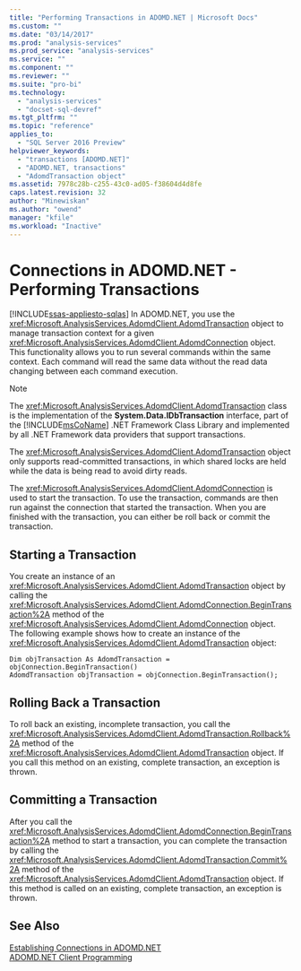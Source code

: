 ```yaml
---
title: "Performing Transactions in ADOMD.NET | Microsoft Docs"
ms.custom: ""
ms.date: "03/14/2017"
ms.prod: "analysis-services"
ms.prod_service: "analysis-services"
ms.service: ""
ms.component: ""
ms.reviewer: ""
ms.suite: "pro-bi"
ms.technology: 
  - "analysis-services"
  - "docset-sql-devref"
ms.tgt_pltfrm: ""
ms.topic: "reference"
applies_to: 
  - "SQL Server 2016 Preview"
helpviewer_keywords: 
  - "transactions [ADOMD.NET]"
  - "ADOMD.NET, transactions"
  - "AdomdTransaction object"
ms.assetid: 7978c28b-c255-43c0-ad05-f38604d4d8fe
caps.latest.revision: 32
author: "Minewiskan"
ms.author: "owend"
manager: "kfile"
ms.workload: "Inactive"
---
```

# Connections in ADOMD.NET - Performing Transactions
[!INCLUDE[ssas-appliesto-sqlas](../../includes/ssas-appliesto-sqlas.md)]
  In ADOMD.NET, you use the <xref:Microsoft.AnalysisServices.AdomdClient.AdomdTransaction> object to manage transaction context for a given <xref:Microsoft.AnalysisServices.AdomdClient.AdomdConnection> object. This functionality allows you to run several commands within the same context. Each command will read the same data without the read data changing between each command execution.  
  
> [!NOTE]  
>  The <xref:Microsoft.AnalysisServices.AdomdClient.AdomdTransaction> class is the implementation of the **System.Data.IDbTransaction** interface, part of the [!INCLUDE[msCoName](../../includes/msconame-md.md)] .NET Framework Class Library and implemented by all .NET Framework data providers that support transactions.  
  
 The <xref:Microsoft.AnalysisServices.AdomdClient.AdomdTransaction> object only supports read-committed transactions, in which shared locks are held while the data is being read to avoid dirty reads.  
  
 The <xref:Microsoft.AnalysisServices.AdomdClient.AdomdConnection> is used to start the transaction. To use the transaction, commands are then run against the connection that started the transaction. When you are finished with the transaction, you can either be roll back or commit the transaction.  
  
## Starting a Transaction  
 You create an instance of an <xref:Microsoft.AnalysisServices.AdomdClient.AdomdTransaction> object by calling the <xref:Microsoft.AnalysisServices.AdomdClient.AdomdConnection.BeginTransaction%2A> method of the <xref:Microsoft.AnalysisServices.AdomdClient.AdomdConnection> object. The following example shows how to create an instance of the <xref:Microsoft.AnalysisServices.AdomdClient.AdomdTransaction> object:  
  
```  
Dim objTransaction As AdomdTransaction = objConnection.BeginTransaction()  
AdomdTransaction objTransaction = objConnection.BeginTransaction();  
```  
  
## Rolling Back a Transaction  
 To roll back an existing, incomplete transaction, you call the <xref:Microsoft.AnalysisServices.AdomdClient.AdomdTransaction.Rollback%2A> method of the <xref:Microsoft.AnalysisServices.AdomdClient.AdomdTransaction> object. If you call this method on an existing, complete transaction, an exception is thrown.  
  
## Committing a Transaction  
 After you call the <xref:Microsoft.AnalysisServices.AdomdClient.AdomdConnection.BeginTransaction%2A> method to start a transaction, you can complete the transaction by calling the <xref:Microsoft.AnalysisServices.AdomdClient.AdomdTransaction.Commit%2A> method of the <xref:Microsoft.AnalysisServices.AdomdClient.AdomdTransaction> object. If this method is called on an existing, complete transaction, an exception is thrown.  
  
## See Also  
 [Establishing Connections in ADOMD.NET](../../analysis-services/multidimensional-models-adomd-net-client/connections-in-adomd-net.md)   
 [ADOMD.NET Client Programming](../../analysis-services/multidimensional-models-adomd-net-client/adomd-net-client-programming.md)  
  
  
